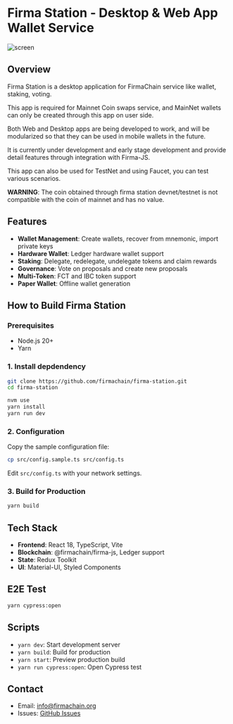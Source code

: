 # Firma Station - Desktop & Web App Wallet Service

![screen](https://user-images.githubusercontent.com/89889026/145321320-d5ae624b-0426-4203-b1c7-daae92a2b8ee.png)

## Overview

Firma Station is a desktop application for FirmaChain service like wallet, staking, voting.

This app is required for Mainnet Coin swaps service, and MainNet wallets can only be created through this app on user side.

Both Web and Desktop apps are being developed to work, and will be modularized so that they can be used in mobile wallets in the future.

It is currently under development and early stage development and provide detail features through integration with Firma-JS.

This app can also be used for TestNet and using Faucet, you can test various scenarios.

**WARNING**: The coin obtained through firma station devnet/testnet is not compatible with the coin of mainnet and has no value.

## Features

- **Wallet Management**: Create wallets, recover from mnemonic, import private keys
- **Hardware Wallet**: Ledger hardware wallet support
- **Staking**: Delegate, redelegate, undelegate tokens and claim rewards
- **Governance**: Vote on proposals and create new proposals
- **Multi-Token**: FCT and IBC token support
- **Paper Wallet**: Offline wallet generation

## How to Build Firma Station

### Prerequisites

- Node.js 20+
- Yarn

### 1. Install depdendency

```bash
git clone https://github.com/firmachain/firma-station.git
cd firma-station

nvm use
yarn install
yarn run dev
```

### 2. Configuration

Copy the sample configuration file:

```bash
cp src/config.sample.ts src/config.ts
```

Edit `src/config.ts` with your network settings.

### 3. Build for Production

```bash
yarn build
```

## Tech Stack

- **Frontend**: React 18, TypeScript, Vite
- **Blockchain**: @firmachain/firma-js, Ledger support
- **State**: Redux Toolkit
- **UI**: Material-UI, Styled Components

## E2E Test

```bash
yarn cypress:open
```

## Scripts

- `yarn dev`: Start development server
- `yarn build`: Build for production
- `yarn start`: Preview production build
- `yarn run cypress:open`: Open Cypress test

## Contact

- Email: info@firmachain.org
- Issues: [GitHub Issues](https://github.com/firmachain/firma-station/issues)
